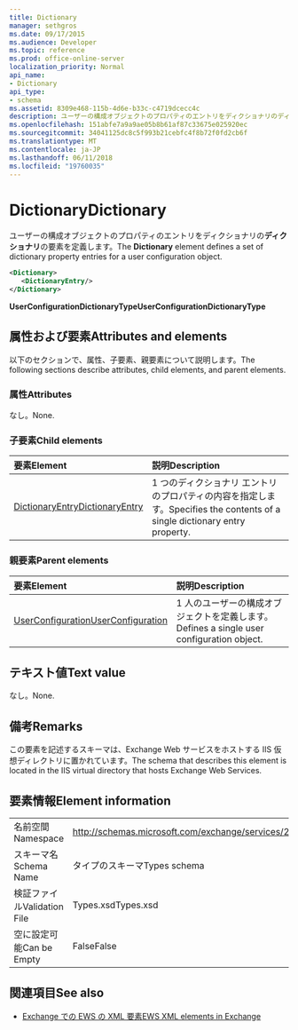 ```yaml
---
title: Dictionary
manager: sethgros
ms.date: 09/17/2015
ms.audience: Developer
ms.topic: reference
ms.prod: office-online-server
localization_priority: Normal
api_name:
- Dictionary
api_type:
- schema
ms.assetid: 8309e468-115b-4d6e-b33c-c4719dcecc4c
description: ユーザーの構成オブジェクトのプロパティのエントリをディクショナリのディクショナリの要素を定義します。
ms.openlocfilehash: 151abfe7a9a9ae05b8b61af87c33675e025920ec
ms.sourcegitcommit: 34041125dc8c5f993b21cebfc4f8b72f0fd2cb6f
ms.translationtype: MT
ms.contentlocale: ja-JP
ms.lasthandoff: 06/11/2018
ms.locfileid: "19760035"
---
```

# <a name="dictionary"></a><span data-ttu-id="3c9ba-103">Dictionary</span><span class="sxs-lookup"><span data-stu-id="3c9ba-103">Dictionary</span></span>

<span data-ttu-id="3c9ba-104">ユーザーの構成オブジェクトのプロパティのエントリをディクショナリの**ディクショナリ**の要素を定義します。</span><span class="sxs-lookup"><span data-stu-id="3c9ba-104">The **Dictionary** element defines a set of dictionary property entries for a user configuration object.</span></span> 
  
```xml
<Dictionary>
   <DictionaryEntry/>
</Dictionary>
```

 <span data-ttu-id="3c9ba-105">**UserConfigurationDictionaryType**</span><span class="sxs-lookup"><span data-stu-id="3c9ba-105">**UserConfigurationDictionaryType**</span></span>
## <a name="attributes-and-elements"></a><span data-ttu-id="3c9ba-106">属性および要素</span><span class="sxs-lookup"><span data-stu-id="3c9ba-106">Attributes and elements</span></span>

<span data-ttu-id="3c9ba-107">以下のセクションで、属性、子要素、親要素について説明します。</span><span class="sxs-lookup"><span data-stu-id="3c9ba-107">The following sections describe attributes, child elements, and parent elements.</span></span>
  
### <a name="attributes"></a><span data-ttu-id="3c9ba-108">属性</span><span class="sxs-lookup"><span data-stu-id="3c9ba-108">Attributes</span></span>

<span data-ttu-id="3c9ba-109">なし。</span><span class="sxs-lookup"><span data-stu-id="3c9ba-109">None.</span></span>
  
### <a name="child-elements"></a><span data-ttu-id="3c9ba-110">子要素</span><span class="sxs-lookup"><span data-stu-id="3c9ba-110">Child elements</span></span>

|<span data-ttu-id="3c9ba-111">**要素**</span><span class="sxs-lookup"><span data-stu-id="3c9ba-111">**Element**</span></span>|<span data-ttu-id="3c9ba-112">**説明**</span><span class="sxs-lookup"><span data-stu-id="3c9ba-112">**Description**</span></span>|
|:-----|:-----|
|[<span data-ttu-id="3c9ba-113">DictionaryEntry</span><span class="sxs-lookup"><span data-stu-id="3c9ba-113">DictionaryEntry</span></span>](dictionaryentry.md) <br/> |<span data-ttu-id="3c9ba-114">1 つのディクショナリ エントリのプロパティの内容を指定します。</span><span class="sxs-lookup"><span data-stu-id="3c9ba-114">Specifies the contents of a single dictionary entry property.</span></span>  <br/> |
   
### <a name="parent-elements"></a><span data-ttu-id="3c9ba-115">親要素</span><span class="sxs-lookup"><span data-stu-id="3c9ba-115">Parent elements</span></span>

|<span data-ttu-id="3c9ba-116">**要素**</span><span class="sxs-lookup"><span data-stu-id="3c9ba-116">**Element**</span></span>|<span data-ttu-id="3c9ba-117">**説明**</span><span class="sxs-lookup"><span data-stu-id="3c9ba-117">**Description**</span></span>|
|:-----|:-----|
|[<span data-ttu-id="3c9ba-118">UserConfiguration</span><span class="sxs-lookup"><span data-stu-id="3c9ba-118">UserConfiguration</span></span>](userconfiguration.md) <br/> |<span data-ttu-id="3c9ba-119">1 人のユーザーの構成オブジェクトを定義します。</span><span class="sxs-lookup"><span data-stu-id="3c9ba-119">Defines a single user configuration object.</span></span>  <br/> |
   
## <a name="text-value"></a><span data-ttu-id="3c9ba-120">テキスト値</span><span class="sxs-lookup"><span data-stu-id="3c9ba-120">Text value</span></span>

<span data-ttu-id="3c9ba-121">なし。</span><span class="sxs-lookup"><span data-stu-id="3c9ba-121">None.</span></span>
  
## <a name="remarks"></a><span data-ttu-id="3c9ba-122">備考</span><span class="sxs-lookup"><span data-stu-id="3c9ba-122">Remarks</span></span>

<span data-ttu-id="3c9ba-123">この要素を記述するスキーマは、Exchange Web サービスをホストする IIS 仮想ディレクトリに置かれています。</span><span class="sxs-lookup"><span data-stu-id="3c9ba-123">The schema that describes this element is located in the IIS virtual directory that hosts Exchange Web Services.</span></span>
  
## <a name="element-information"></a><span data-ttu-id="3c9ba-124">要素情報</span><span class="sxs-lookup"><span data-stu-id="3c9ba-124">Element information</span></span>

|||
|:-----|:-----|
|<span data-ttu-id="3c9ba-125">名前空間</span><span class="sxs-lookup"><span data-stu-id="3c9ba-125">Namespace</span></span>  <br/> |http://schemas.microsoft.com/exchange/services/2006/types  <br/> |
|<span data-ttu-id="3c9ba-126">スキーマ名</span><span class="sxs-lookup"><span data-stu-id="3c9ba-126">Schema Name</span></span>  <br/> |<span data-ttu-id="3c9ba-127">タイプのスキーマ</span><span class="sxs-lookup"><span data-stu-id="3c9ba-127">Types schema</span></span>  <br/> |
|<span data-ttu-id="3c9ba-128">検証ファイル</span><span class="sxs-lookup"><span data-stu-id="3c9ba-128">Validation File</span></span>  <br/> |<span data-ttu-id="3c9ba-129">Types.xsd</span><span class="sxs-lookup"><span data-stu-id="3c9ba-129">Types.xsd</span></span>  <br/> |
|<span data-ttu-id="3c9ba-130">空に設定可能</span><span class="sxs-lookup"><span data-stu-id="3c9ba-130">Can be Empty</span></span>  <br/> |<span data-ttu-id="3c9ba-131">False</span><span class="sxs-lookup"><span data-stu-id="3c9ba-131">False</span></span>  <br/> |
   
## <a name="see-also"></a><span data-ttu-id="3c9ba-132">関連項目</span><span class="sxs-lookup"><span data-stu-id="3c9ba-132">See also</span></span>

- [<span data-ttu-id="3c9ba-133">Exchange での EWS の XML 要素</span><span class="sxs-lookup"><span data-stu-id="3c9ba-133">EWS XML elements in Exchange</span></span>](ews-xml-elements-in-exchange.md)

